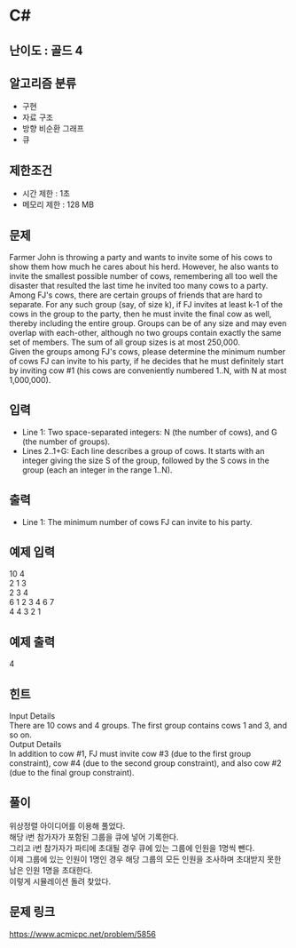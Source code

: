 # C#

## 난이도 : 골드 4

## 알고리즘 분류
  - 구현
  - 자료 구조
  - 방향 비순환 그래프
  - 큐

## 제한조건
  - 시간 제한 : 1초
  - 메모리 제한 : 128 MB

## 문제
Farmer John is throwing a party and wants to invite some of his cows to show them how much he cares about his herd. However, he also wants to invite the smallest possible number of cows, remembering all too well the disaster that resulted the last time he invited too many cows to a party.<br/>
Among FJ's cows, there are certain groups of friends that are hard to separate. For any such group (say, of size k), if FJ invites at least k-1 of the cows in the group to the party, then he must invite the final cow as well, thereby including the entire group. Groups can be of any size and may even overlap with each-other, although no two groups contain exactly the same set of members. The sum of all group sizes is at most 250,000.<br/>
Given the groups among FJ's cows, please determine the minimum number of cows FJ can invite to his party, if he decides that he must definitely start by inviting cow #1 (his cows are conveniently numbered 1..N, with N at most 1,000,000).<br/>


## 입력
  - Line 1: Two space-separated integers: N (the number of cows), and G (the number of groups).
  - Lines 2..1+G: Each line describes a group of cows. It starts with an integer giving the size S of the group, followed by the S cows in the group (each an integer in the range 1..N).


## 출력
  - Line 1: The minimum number of cows FJ can invite to his party.


## 예제 입력
10 4<br/>
2 1 3<br/>
2 3 4<br/>
6 1 2 3 4 6 7<br/>
4 4 3 2 1<br/>


## 예제 출력
4<br/>


## 힌트
Input Details<br/>
There are 10 cows and 4 groups. The first group contains cows 1 and 3, and so on.<br/>
Output Details<br/>
In addition to cow #1, FJ must invite cow #3 (due to the first group constraint), cow #4 (due to the second group constraint), and also cow #2 (due to the final group constraint).<br/>


## 풀이
위상정렬 아이디어를 이용해 풀었다.<br/>
해당 i번 참가자가 포함된 그룹을 큐에 넣어 기록한다.<br/>
그리고 i번 참가자가 파티에 초대될 경우 큐에 있는 그룹에 인원을 1명씩 뺀다.<br/>
이제 그룹에 있는 인원이 1명인 경우 해당 그룹의 모든 인원을 조사하며 초대받지 못한 남은 인원 1명을 초대한다.<br/>
이렇게 시뮬레이션 돌려 찾았다.<br/>


## 문제 링크
https://www.acmicpc.net/problem/5856